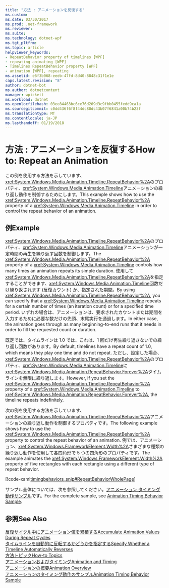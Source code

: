 ```yaml
---
title: "方法 : アニメーションを反復する"
ms.custom: 
ms.date: 03/30/2017
ms.prod: .net-framework
ms.reviewer: 
ms.suite: 
ms.technology: dotnet-wpf
ms.tgt_pltfrm: 
ms.topic: article
helpviewer_keywords:
- RepeatBehavior property of timelines [WPF]
- repeating animating [WPF]
- Timelines RepeatBehavior property [WPF]
- animation [WPF], repeating
ms.assetid: e6f3b068-eeeb-47fd-8d40-8848c31f1e1e
caps.latest.revision: "8"
author: dotnet-bot
ms.author: dotnetcontent
manager: wpickett
ms.workload: dotnet
ms.openlocfilehash: 03ee84463bc6ce76d209d3c9fbb0455fedd9ca1a
ms.sourcegitcommit: c0dd436f6f8f44dc80dc43b07f6841a00b74b23f
ms.translationtype: MT
ms.contentlocale: ja-JP
ms.lasthandoff: 01/19/2018
---
```

# <a name="how-to-repeat-an-animation"></a><span data-ttu-id="8e79d-102">方法 : アニメーションを反復する</span><span class="sxs-lookup"><span data-stu-id="8e79d-102">How to: Repeat an Animation</span></span>
<span data-ttu-id="8e79d-103">この例を使用する方法を示しています、<xref:System.Windows.Media.Animation.Timeline.RepeatBehavior%2A>のプロパティ、<xref:System.Windows.Media.Animation.Timeline>アニメーションの繰り返し動作を制御するためにします。</span><span class="sxs-lookup"><span data-stu-id="8e79d-103">This example shows how to use the <xref:System.Windows.Media.Animation.Timeline.RepeatBehavior%2A> property of a <xref:System.Windows.Media.Animation.Timeline> in order to control the repeat behavior of an animation.</span></span>  
  
## <a name="example"></a><span data-ttu-id="8e79d-104">例</span><span class="sxs-lookup"><span data-stu-id="8e79d-104">Example</span></span>  
 <span data-ttu-id="8e79d-105"><xref:System.Windows.Media.Animation.Timeline.RepeatBehavior%2A>のプロパティ、<xref:System.Windows.Media.Animation.Timeline>アニメーションが一定時間の再生を繰り返す回数を制御します。</span><span class="sxs-lookup"><span data-stu-id="8e79d-105">The <xref:System.Windows.Media.Animation.Timeline.RepeatBehavior%2A> property of a <xref:System.Windows.Media.Animation.Timeline> controls how many times an animation repeats its simple duration.</span></span> <span data-ttu-id="8e79d-106">使用して<xref:System.Windows.Media.Animation.Timeline.RepeatBehavior%2A>を指定することができます、<xref:System.Windows.Media.Animation.Timeline>回数だけ繰り返されます (反復カウント) か、指定された期間。</span><span class="sxs-lookup"><span data-stu-id="8e79d-106">By using <xref:System.Windows.Media.Animation.Timeline.RepeatBehavior%2A>, you can specify that a <xref:System.Windows.Media.Animation.Timeline> repeats for a certain number of times (an iteration count) or for a specified time period.</span></span> <span data-ttu-id="8e79d-107">いずれの場合は、アニメーションは、要求されたカウントまたは期間を入力するために必要な数だけの先頭、末尾実行を通過します。</span><span class="sxs-lookup"><span data-stu-id="8e79d-107">In either case, the animation goes through as many beginning-to-end runs that it needs in order to fill the requested count or duration.</span></span>  
  
 <span data-ttu-id="8e79d-108">既定では、タイムラインは 1.0 では、これは、1 回だけ再生繰り返さないでの繰り返し回数があります。</span><span class="sxs-lookup"><span data-stu-id="8e79d-108">By default, timelines have a repeat count of 1.0, which means they play one time and do not repeat.</span></span> <span data-ttu-id="8e79d-109">ただし、設定した場合、<xref:System.Windows.Media.Animation.Timeline.RepeatBehavior%2A>のプロパティ、<xref:System.Windows.Media.Animation.Timeline>に<xref:System.Windows.Media.Animation.RepeatBehavior.Forever%2A>タイムラインを無限に繰り返します。</span><span class="sxs-lookup"><span data-stu-id="8e79d-109">However, if you set the <xref:System.Windows.Media.Animation.Timeline.RepeatBehavior%2A> property of a <xref:System.Windows.Media.Animation.Timeline> to <xref:System.Windows.Media.Animation.RepeatBehavior.Forever%2A>, the timeline repeats indefinitely.</span></span>  
  
 <span data-ttu-id="8e79d-110">次の例を使用する方法を示しています、<xref:System.Windows.Media.Animation.Timeline.RepeatBehavior%2A>アニメーションの繰り返し動作を制御するプロパティです。</span><span class="sxs-lookup"><span data-stu-id="8e79d-110">The following example shows how to use the <xref:System.Windows.Media.Animation.Timeline.RepeatBehavior%2A> property to control the repeat behavior of an animation.</span></span> <span data-ttu-id="8e79d-111">例では、アニメーション、<xref:System.Windows.FrameworkElement.Width%2A>さまざまな種類の繰り返し動作を使用して各四角形で 5 つの四角形のプロパティです。</span><span class="sxs-lookup"><span data-stu-id="8e79d-111">The example animates the <xref:System.Windows.FrameworkElement.Width%2A> property of five rectangles with each rectangle using a different type of repeat behavior.</span></span>  
  
 [!code-xaml[timingbehaviors_snip#RepeatBehaviorWholePage](../../../../samples/snippets/csharp/VS_Snippets_Wpf/timingbehaviors_snip/CSharp/RepeatBehaviorExample.xaml#repeatbehaviorwholepage)]  
  
 <span data-ttu-id="8e79d-112">サンプル全体については、次を参照してください。[アニメーション タイミング動作サンプル](http://go.microsoft.com/fwlink/?LinkID=159970)です。</span><span class="sxs-lookup"><span data-stu-id="8e79d-112">For the complete sample, see [Animation Timing Behavior Sample](http://go.microsoft.com/fwlink/?LinkID=159970).</span></span>  
  
## <a name="see-also"></a><span data-ttu-id="8e79d-113">参照</span><span class="sxs-lookup"><span data-stu-id="8e79d-113">See Also</span></span>  
 [<span data-ttu-id="8e79d-114">反復サイクル中にアニメーション値を累積する</span><span class="sxs-lookup"><span data-stu-id="8e79d-114">Accumulate Animation Values During Repeat Cycles</span></span>](../../../../docs/framework/wpf/graphics-multimedia/how-to-accumulate-animation-values-during-repeat-cycles.md)  
 [<span data-ttu-id="8e79d-115">タイムラインを自動的に反転するかどうかを指定する</span><span class="sxs-lookup"><span data-stu-id="8e79d-115">Specify Whether a Timeline Automatically Reverses</span></span>](../../../../docs/framework/wpf/graphics-multimedia/how-to-specify-whether-a-timeline-automatically-reverses.md)  
 [<span data-ttu-id="8e79d-116">方法トピック</span><span class="sxs-lookup"><span data-stu-id="8e79d-116">How-to Topics</span></span>](../../../../docs/framework/wpf/graphics-multimedia/animation-and-timing-how-to-topics.md)  
 [<span data-ttu-id="8e79d-117">アニメーションおよびタイミング</span><span class="sxs-lookup"><span data-stu-id="8e79d-117">Animation and Timing</span></span>](http://msdn.microsoft.com/library/7d83765b-d5ae-41b1-b423-80206e1124aa)  
 [<span data-ttu-id="8e79d-118">アニメーションの概要</span><span class="sxs-lookup"><span data-stu-id="8e79d-118">Animation Overview</span></span>](../../../../docs/framework/wpf/graphics-multimedia/animation-overview.md)  
 [<span data-ttu-id="8e79d-119">アニメーションのタイミング動作のサンプル</span><span class="sxs-lookup"><span data-stu-id="8e79d-119">Animation Timing Behavior Sample</span></span>](http://go.microsoft.com/fwlink/?LinkID=159970)
